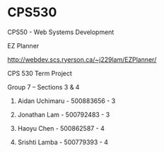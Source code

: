 # CPS530
CPS50 - Web Systems Development

EZ Planner

http://webdev.scs.ryerson.ca/~j229lam/EZPlanner/

CPS 530 Term Project

Group 7 – Sections 3 & 4

1. Aidan Uchimaru - 500883656 - 3

2. Jonathan Lam - 500792483 - 3

3. Haoyu Chen - 500862587 - 4

4. Srishti Lamba - 500779393 - 4
